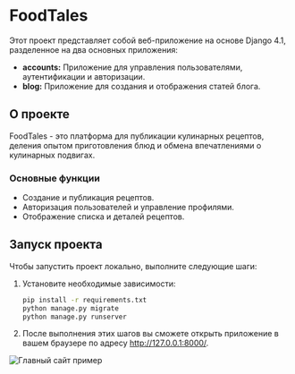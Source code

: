# FoodTales

Этот проект представляет собой веб-приложение на основе Django 4.1, разделенное на два основных приложения:

- **accounts:** Приложение для управления пользователями, аутентификации и авторизации.
- **blog:** Приложение для создания и отображения статей блога.

## О проекте

FoodTales - это платформа для публикации кулинарных рецептов, деления опытом приготовления блюд и обмена впечатлениями о кулинарных подвигах.

### Основные функции

- Создание и публикация рецептов.
- Авторизация пользователей и управление профилями.
- Отображение списка и деталей рецептов.

## Запуск проекта

Чтобы запустить проект локально, выполните следующие шаги:

1. Установите необходимые зависимости:
   ```bash
   pip install -r requirements.txt
   python manage.py migrate
   python manage.py runserver

2. После выполнения этих шагов вы сможете открыть приложение в вашем браузере по адресу 
    http://127.0.0.1:8000/.

![Главный сайт пример](media/headpic.png)